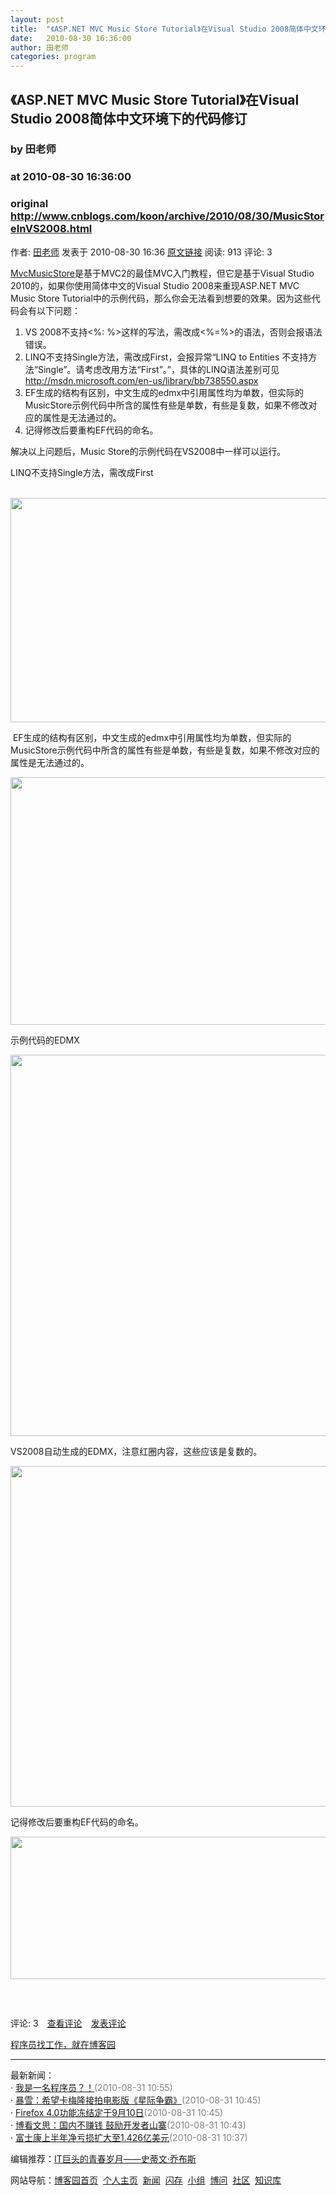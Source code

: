 ```yaml
---
layout: post
title:  "《ASP.NET MVC Music Store Tutorial》在Visual Studio 2008简体中文环境下的代码修订"
date:   2010-08-30 16:36:00
author: 田老师
categories: program
---
```


## 《ASP.NET MVC Music Store Tutorial》在Visual Studio 2008简体中文环境下的代码修订
### by 田老师
### at 2010-08-30 16:36:00
### original <http://www.cnblogs.com/koon/archive/2010/08/30/MusicStoreInVS2008.html>

<p>作者: <a href="http://www.cnblogs.com/koon/">田老师</a> 发表于 2010-08-30 16:36 <a href="http://www.cnblogs.com/koon/archive/2010/08/30/MusicStoreInVS2008.html">原文链接</a> 阅读: 913 评论: 3</p><p><a href="http://mvcmusicstore.codeplex.com/">MvcMusicStore</a>是基于MVC2的最佳MVC入门教程，但它是基于Visual Studio 2010的，如果你使用简体中文的Visual Studio 2008来重现ASP.NET MVC Music Store Tutorial中的示例代码，那么你会无法看到想要的效果。因为这些代码会有以下问题：</p>
<ol><li>VS 2008不支持&lt;%: %&gt;这样的写法，需改成&lt;%=%&gt;的语法，否则会报语法错误。</li><li>LINQ不支持Single方法，需改成First，会报异常“LINQ to Entities 不支持方法“Single”。请考虑改用方法“First”。”，具体的LINQ语法差别可见<a href="http://msdn.microsoft.com/en-us/library/bb738550.aspx">http://msdn.microsoft.com/en-us/library/bb738550.aspx</a></li><li>EF生成的结构有区别，中文生成的edmx中引用属性均为单数，但实际的MusicStore示例代码中所含的属性有些是单数，有些是复数，如果不修改对应的属性是无法通过的。</li><li>记得修改后要重构EF代码的命名。</li></ol>
<p>解决以上问题后，Music Store的示例代码在VS2008中一样可以运行。</p>
<p>LINQ不支持Single方法，需改成First</p>
<p> <img alt="" src="http://images.cnblogs.com/cnblogs_com/koon/2010-8-30_16-04-24.png" border="0" height="359" width="787"></p>
<p> EF生成的结构有区别，中文生成的edmx中引用属性均为单数，但实际的MusicStore示例代码中所含的属性有些是单数，有些是复数，如果不修改对应的属性是无法通过的。</p>
<p><img alt="" src="http://images.cnblogs.com/cnblogs_com/koon/2010-8-30_16-03-02.png" border="0" height="396" width="1007"></p>
<p>示例代码的EDMX </p>
<p><img alt="" src="http://images.cnblogs.com/cnblogs_com/koon/2010-8-30_15-42-17.png" border="0" height="610" width="572"></p>
<p>VS2008自动生成的EDMX，注意红圈内容，这些应该是复数的。</p>
<p><img alt="" src="http://images.cnblogs.com/cnblogs_com/koon/2010-8-30_15-40-14.png" border="0" height="545" width="873"></p>
<p>记得修改后要重构EF代码的命名。 </p>
<p><img alt="" src="http://images.cnblogs.com/cnblogs_com/koon/2010-8-30_16-05-52.png" border="0" height="228" width="627"></p>
<p> </p><img src="http://www.cnblogs.com/koon/aggbug/1812683.html?type=1" width="1" height="1" alt=""><p>评论: 3　<a href="http://www.cnblogs.com/koon/archive/2010/08/30/MusicStoreInVS2008.html#pagedcomment">查看评论</a>　<a href="http://www.cnblogs.com/koon/archive/2010/08/30/MusicStoreInVS2008.html#commentform">发表评论</a></p><p><a href="http://job.cnblogs.com/">程序员找工作，就在博客园</a></p><hr><p>最新新闻：<br>· <a href="http://news.cnblogs.com/n/72526/">我是一名程序员？！</a><span style="color:gray">(2010-08-31 10:55)</span><br>· <a href="http://news.cnblogs.com/n/72525/">暴雪：希望卡梅隆接拍电影版《星际争霸》</a><span style="color:gray">(2010-08-31 10:45)</span><br>· <a href="http://news.cnblogs.com/n/72524/">Firefox 4.0功能冻结定于9月10日</a><span style="color:gray">(2010-08-31 10:45)</span><br>· <a href="http://news.cnblogs.com/n/72523/">博看文思：国内不赚钱 鼓励开发者山寨</a><span style="color:gray">(2010-08-31 10:43)</span><br>· <a href="http://news.cnblogs.com/n/72522/">富士康上半年净亏损扩大至1.426亿美元</a><span style="color:gray">(2010-08-31 10:37)</span><br></p><p>编辑推荐：<a href="http://news.cnblogs.com/n/72437/">IT巨头的青春岁月——史蒂文·乔布斯</a><br></p><p>网站导航：<a href="http://www.cnblogs.com">博客园首页</a>  <a href="http://home.cnblogs.com/">个人主页</a>  <a href="http://news.cnblogs.com">新闻</a>  <a href="http://home.cnblogs.com/ing/">闪存</a>  <a href="http://home.cnblogs.com/group/">小组</a>  <a href="http://space.cnblogs.com/q/">博问</a>  <a href="http://space.cnblogs.com">社区</a>  <a href="http://kb.cnblogs.com">知识库</a></p>